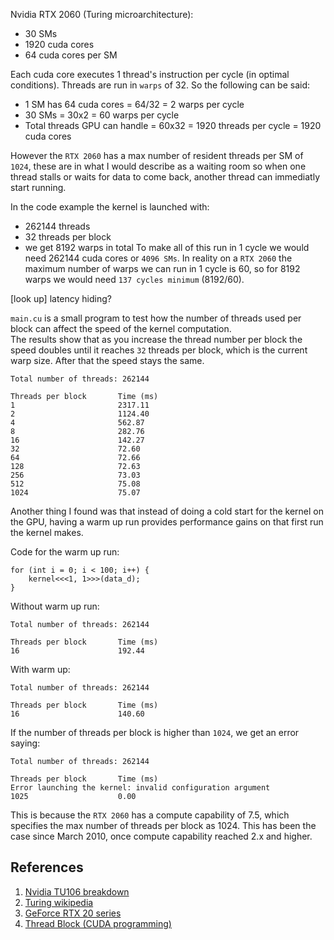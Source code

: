 Nvidia RTX 2060 (Turing microarchitecture):
- 30 SMs
- 1920 cuda cores
- 64 cuda cores per SM

Each cuda core executes 1 thread's instruction per cycle (in optimal conditions). 
Threads are run in `warps` of 32. So the following can be said:
- 1 SM has 64 cuda cores = 64/32 = 2 warps per cycle
- 30 SMs = 30x2 = 60 warps per cycle
- Total threads GPU can handle = 60x32 = 1920 threads per cycle = 1920 cuda cores

However the `RTX 2060` has a max number of resident threads per SM of `1024`, 
these are in what I would describe as a waiting room so when one thread stalls or 
waits for data to come back, another thread can immediatly start running.

In the code example the kernel is launched with:
- 262144 threads
- 32 threads per block
- we get 8192 warps in total
To make all of this run in 1 cycle we would need 262144 cuda cores or `4096 SMs`.
In reality on a `RTX 2060` the maximum number of warps we can run in 1 cycle is 60,
so for 8192 warps we would need `137 cycles minimum` (8192/60). 

[look up]
latency hiding?  

`main.cu` is a small program to test how the number of threads used per block can 
affect the speed of the kernel computation.  
The results show that as you increase the thread number per block the speed doubles 
until it reaches `32` threads per block, which is the current warp size. 
After that the speed stays the same.

```shell
Total number of threads: 262144

Threads per block       Time (ms)
1                       2317.11
2                       1124.40
4                       562.87
8                       282.76
16                      142.27
32                      72.60
64                      72.66
128                     72.63
256                     73.03
512                     75.08
1024                    75.07
```

Another thing I found was that instead of doing a cold start for the kernel on the GPU,
having a warm up run provides performance gains on that first run the kernel makes.

Code for the warm up run:
```cuda
for (int i = 0; i < 100; i++) {
    kernel<<<1, 1>>>(data_d);
}
```

Without warm up run:
```shell
Total number of threads: 262144

Threads per block       Time (ms)
16                      192.44
```

With warm up:
```shell
Total number of threads: 262144

Threads per block       Time (ms)
16                      140.60
```

If the number of threads per block is higher than `1024`, we get an error saying:
```shell
Total number of threads: 262144

Threads per block       Time (ms)
Error launching the kernel: invalid configuration argument
1025                    0.00
```
This is because the `RTX 2060` has a compute capability of 7.5, which specifies the 
max number of threads per block as 1024. This has been the case since March 2010, once
compute capability reached 2.x and higher.

## References
1. [Nvidia TU106 breakdown](https://www.techpowerup.com/gpu-specs/nvidia-tu106.g875) 
2. [Turing wikipedia](https://en.wikipedia.org/wiki/Turing_(microarchitecture)) 
3. [GeForce RTX 20 series](https://en.wikipedia.org/wiki/GeForce_RTX_20_series) 
4. [Thread Block (CUDA programming)](https://en.wikipedia.org/wiki/Thread_block_(CUDA_programming)) 
